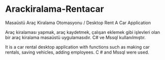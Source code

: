 # Arackiralama-Rentacar
Masaüstü Araç Kiralama Otomasyonu / Desktop Rent A Car Application

Araç kiralaması yapmak, araç kaydetmek, çalışan eklemek gibi işlevleri olan bir araç kiralama masaüstü uygulamasıdır. C# ve Mssql kullanılmıştır.

It is a car rental desktop application with functions such as making car rentals, saving vehicles, adding employees. C # and Mssql were used.
